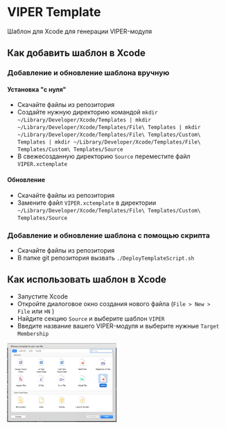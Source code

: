# VIPER Template

Шаблон для Xcode для генерации VIPER-модуля

## Как добавить шаблон в Xcode

### Добавление и обновление шаблона вручную

#### Установка "с нуля"
- Скачайте файлы из репозитория
- Создайте нужную директорию командой `mkdir ~/Library/Developer/Xcode/Templates | mkdir ~/Library/Developer/Xcode/Templates/File\ Templates | mkdir ~/Library/Developer/Xcode/Templates/File\ Templates/Custom\ Templates | mkdir ~/Library/Developer/Xcode/Templates/File\ Templates/Custom\ Templates/Source`
- В свежесозданную директорию `Source` переместите файл `VIPER.xctemplate`

#### Обновление
- Скачайте файлы из репозитория
- Замените файл `VIPER.xctemplate` в директории `~/Library/Developer/Xcode/Templates/File\ Templates/Custom\ Templates/Source`

### Добавление и обновление шаблона с помощью скрипта
- Скачайте файлы из репозитория
- В папке git репозитория вызвать `./DeployTemplateScript.sh`

## Как использовать шаблон в Xcode
- Запустите Xcode
- Откройте диалоговое окно создания нового файла (`File > New > File` или `⌘N` )
- Найдите секцию `Source` и выберите шаблон `VIPER`
- Введите название вашего VIPER-модуля и выберите нужные `Target Membership`

<img src="Template/src.png" alt="screenshot" width="50%" />
